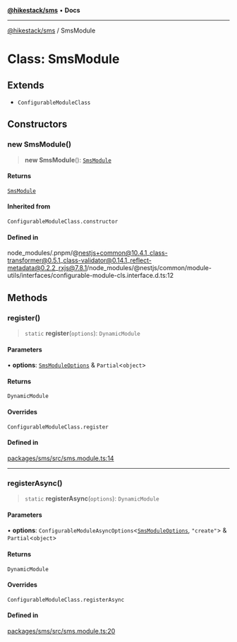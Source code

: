 [**@hikestack/sms**](/official/reference/sms/index.md) • **Docs**

***

[@hikestack/sms](/official/reference/sms/globals.md) / SmsModule

# Class: SmsModule

## Extends

- `ConfigurableModuleClass`

## Constructors

### new SmsModule()

> **new SmsModule**(): [`SmsModule`](/official/reference/sms/classes/SmsModule.md)

#### Returns

[`SmsModule`](/official/reference/sms/classes/SmsModule.md)

#### Inherited from

`ConfigurableModuleClass.constructor`

#### Defined in

node\_modules/.pnpm/@nestjs+common@10.4.1\_class-transformer@0.5.1\_class-validator@0.14.1\_reflect-metadata@0.2.2\_rxjs@7.8.1/node\_modules/@nestjs/common/module-utils/interfaces/configurable-module-cls.interface.d.ts:12

## Methods

### register()

> `static` **register**(`options`): `DynamicModule`

#### Parameters

• **options**: [`SmsModuleOptions`](/official/reference/sms/interfaces/SmsModuleOptions.md) & `Partial`\<`object`\>

#### Returns

`DynamicModule`

#### Overrides

`ConfigurableModuleClass.register`

#### Defined in

[packages/sms/src/sms.module.ts:14](https://github.com/hikestack/hike/blob/25d344bbdfe0453d4900cd57dd6b39277250a015/packages/sms/src/sms.module.ts#L14)

***

### registerAsync()

> `static` **registerAsync**(`options`): `DynamicModule`

#### Parameters

• **options**: `ConfigurableModuleAsyncOptions`\<[`SmsModuleOptions`](/official/reference/sms/interfaces/SmsModuleOptions.md), `"create"`\> & `Partial`\<`object`\>

#### Returns

`DynamicModule`

#### Overrides

`ConfigurableModuleClass.registerAsync`

#### Defined in

[packages/sms/src/sms.module.ts:20](https://github.com/hikestack/hike/blob/25d344bbdfe0453d4900cd57dd6b39277250a015/packages/sms/src/sms.module.ts#L20)
